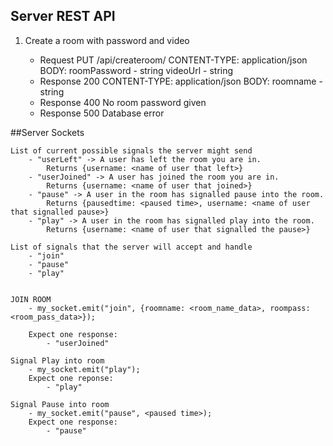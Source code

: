 ## Server REST API

1. Create a room with password and video

	- Request PUT /api/createroom/
		CONTENT-TYPE: application/json
		BODY: 	roomPassword - string
				videoUrl - string
	- Response 200
		CONTENT-TYPE: application/json
		BODY: roomname - string
	- Response 400
		No room password given
	- Response 500
		Database error

##Server Sockets

	List of current possible signals the server might send
		- "userLeft" -> A user has left the room you are in.
			Returns {username: <name of user that left>}
		- "userJoined" -> A user has joined the room you are in.
			Returns {username: <name of user that joined>}
		- "pause" -> A user in the room has signalled pause into the room.
			Returns {pausedtime: <paused time>, username: <name of user that signalled pause>}
		- "play" -> A user in the room has signalled play into the room.
			Returns {username: <name of user that signalled the pause>}

	List of signals that the server will accept and handle
		- "join"
		- "pause"
		- "play"


	JOIN ROOM
		- my_socket.emit("join", {roomname: <room_name_data>, roompass: <room_pass_data>});

		Expect one response:
			- "userJoined"

	Signal Play into room
		- my_socket.emit("play");
		Expect one reponse:
			- "play"

	Signal Pause into room
		- my_socket.emit("pause", <paused time>);
		Expect one response:
			- "pause"